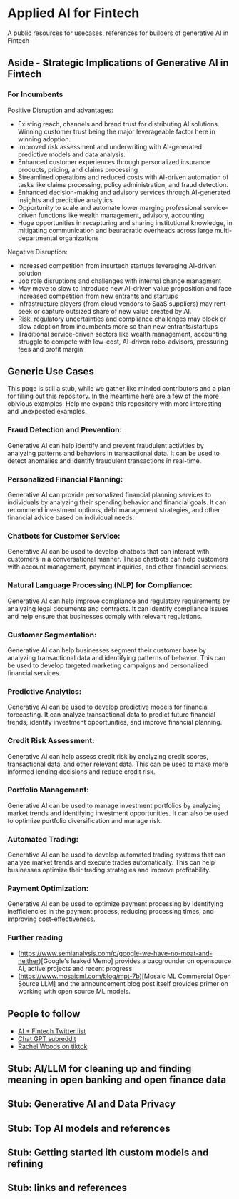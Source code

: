 # Applied AI for Fintech
A public resources for usecases, references for builders of generative AI in Fintech

## Aside - Strategic Implications of Generative AI in Fintech

### For Incumbents
Positive Disruption and advantages:
* Existing reach, channels and brand trust for distributing AI solutions. Winning customer trust being the major leverageable factor here in winning adoption. 
* Improved risk assessment and underwriting with AI-generated predictive models and data analysis.
* Enhanced customer experiences through personalized insurance products, pricing, and claims processing
* Streamlined operations and reduced costs with AI-driven automation of tasks like claims processing, policy administration, and fraud detection.
* Enhanced decision-making and advisory services through AI-generated insights and predictive analytics
* Opportunity to scale and automate lower marging professional service-driven functions like wealth management, advisory, accounting 
* Huge opportunities in recapturing and sharing institutional knowledge, in mitigating communication and beuracratic overheads across large multi-departmental organizations

Negative Disruption:
* Increased competition from insurtech startups leveraging AI-driven solution
* Job role disruptions and challenges with internal change managment
* May move to slow to introduce new AI-driven value proposition and face increased competition from new entrants and startups
* Infrastructure players (from cloud vendors to SaaS suppliers) may rent-seek or capture outsized share of new value created by AI.
* Risk, regulatory uncertainties and compliance challenges may block or slow adoption from incumbents more so than new entrants/startups
* Traditional service-driven sectors like wealth management, accounting  struggle to compete with low-cost, AI-driven robo-advisors, pressuring fees and profit margin

## Generic Use Cases
This page is still a stub, while we gather like minded contributors and a plan for filling out this repository. 
In the meantime here are a few of the more obivious examples. Help me expand this repository with more interesting and unexpected examples. 

### Fraud Detection and Prevention: 
Generative AI can help identify and prevent fraudulent activities by analyzing patterns and behaviors in transactional data. It can be used to detect anomalies and identify fraudulent transactions in real-time.

### Personalized Financial Planning: 
Generative AI can provide personalized financial planning services to individuals by analyzing their spending behavior and financial goals. It can recommend investment options, debt management strategies, and other financial advice based on individual needs.

### Chatbots for Customer Service: 
Generative AI can be used to develop chatbots that can interact with customers in a conversational manner. These chatbots can help customers with account management, payment inquiries, and other financial services.

### Natural Language Processing (NLP) for Compliance: 
Generative AI can help improve compliance and regulatory requirements by analyzing legal documents and contracts. It can identify compliance issues and help ensure that businesses comply with relevant regulations.

### Customer Segmentation: 
Generative AI can help businesses segment their customer base by analyzing transactional data and identifying patterns of behavior. This can be used to develop targeted marketing campaigns and personalized financial services.

### Predictive Analytics: 
Generative AI can be used to develop predictive models for financial forecasting. It can analyze transactional data to predict future financial trends, identify investment opportunities, and improve financial planning.

### Credit Risk Assessment: 
Generative AI can help assess credit risk by analyzing credit scores, transactional data, and other relevant data. This can be used to make more informed lending decisions and reduce credit risk.

### Portfolio Management: 
Generative AI can be used to manage investment portfolios by analyzing market trends and identifying investment opportunities. It can also be used to optimize portfolio diversification and manage risk.

### Automated Trading: 
Generative AI can be used to develop automated trading systems that can analyze market trends and execute trades automatically. This can help businesses optimize their trading strategies and improve profitability.

### Payment Optimization: 
Generative AI can be used to optimize payment processing by identifying inefficiencies in the payment process, reducing processing times, and improving cost-effectiveness.

### Further reading 
* (https://www.semianalysis.com/p/google-we-have-no-moat-and-neither)[Google's leaked Memo] provides a bacgrounder on opensource AI, active projects and recent progress
* (https://www.mosaicml.com/blog/mpt-7b)[Mosaic ML Commercial Open Source LLM] and the announcement blog post itself provides primer on working with open source ML models.

## People to follow
* [AI + Fintech Twitter list](https://twitter.com/i/lists/1645936321389817857)
* [Chat GPT subreddit](https://www.reddit.com/r/ChatGPT/)
* [Rachel Woods on tiktok](https://www.tiktok.com/discover/Rachel-Woods?lang=en)

## Stub: AI/LLM for cleaning up and finding meaning in open banking and open finance data
## Stub: Generative AI and Data Privacy
## Stub: Top AI models and references
## Stub: Getting started ith custom models and refining 
## Stub: links and references
